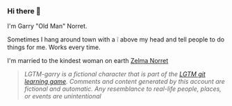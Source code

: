 ### Hi there 👋

I'm Garry "Old Man" Norret.

Sometimes I hang around town with a ❕ above my head and tell people to do things for me. Works every time.

I'm married to the kindest woman on earth [Zelma Norret](https://github.com/LGTM-zelma/)

> *LGTM-garry is a fictional character that is part of the [LGTM git learning game](https://github.com/meseta/lgtm/). Comments and content generated by this account are fictional and automatic. Any resemblance to real-life people, places, or events are unintentional*
